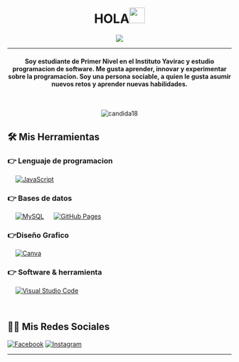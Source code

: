

<h1 align="center">HOLA<img src="https://media.giphy.com/media/hvRJCLFzcasrR4ia7z/giphy.gif" width="35"></h1>
<p align="center">
  <a href="https://github.com/DenverCoder1/readme-typing-svg"><img src="https://readme-typing-svg.herokuapp.com?lines=Me+Llamo+Gabriel+y+Me+Gusta+la+programacion&center=true&width=500&height=60"></a>
</p>
<hr/>
<h4 align="center">Soy estudiante de Primer Nivel en el Instituto Yavirac y estudio programacion de software. Me gusta aprender, innovar y experimentar sobre la programacion. Soy una persona sociable, a quien le gusta asumir nuevos retos y aprender nuevas habilidades.</h4>
<br>
<p align="center"> <img src="https://komarev.com/ghpvc/?username=candida18&label=Profile%20views&color=0e75b6&style=plastic" alt="candida18" /> </p>

## 🛠️ Mis Herramientas

### 👉 Lenguaje de programacion

<p align="left"> 
  &emsp;
  <a href="https://developer.mozilla.org/en-US/docs/Web/JavaScript" target="_blank"> 
     <img alt="JavaScript" src="https://img.shields.io/badge/JavaScript%20-%23F7DF1E.svg?logo=javascript&logoColor=black">
   </a>
</p>

### 👉 Bases de datos
<p align="left">
  &emsp;
    <a href="https://www.mysql.com/"><img alt="MySQL" src="https://img.shields.io/badge/MySQL-%2300f.svg?style=flat&llogo=mysql&logoColor=white"></a>
  &emsp;
    <a href="https://www.github.com"><img alt="GitHub Pages" src="https://img.shields.io/badge/GitHub%20Pages-%23327FC7.svg?style=flat&llogo=github&logoColor=white"></a>
 </p>
  
### 👉Diseño Grafico
<p align="left">
  &emsp;
  	
  
  <a href="#">
  	<img alt="Canva" src="https://img.shields.io/badge/Canva-%2300C4CC.svg?style=flat&logo=Canva&logoColor=white"/>
  </a>
 </p>

 ### 👉 Software & herramienta
 
<p>
  &emsp;
    <a href="#"><img alt="Visual Studio Code" src="https://img.shields.io/badge/Visual%20Studio%20Code-0078d7.svg?logo=visual-studio-code&logoColor=white"></a>
  &emsp;
</p>

<br/>

## 🙋‍♂️ Mis Redes Sociales

   </a>
	<a href="https://www.facebook.com/share/19b4WbRGV7/"><img src="https://img.icons8.com/bubbles/50/000000/facebook-new.png" alt="Facebook"/></a>
	<a href="https://www.instagram.com/gaboale0912?igsh=MTg5MzByeDhkZWxycQ=="><img src="https://img.icons8.com/bubbles/50/000000/instagram.png" 
alt="Instagram"/></a>

</p>

<hr/>










